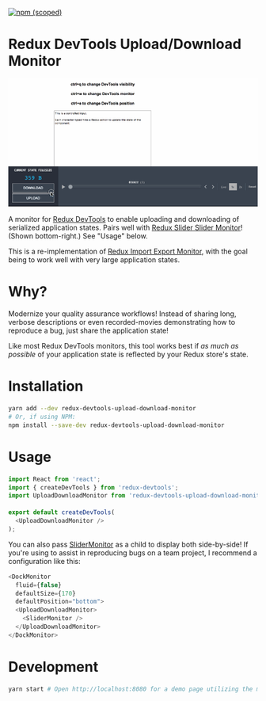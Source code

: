 [![npm (scoped)](https://img.shields.io/npm/v/redux-devtools-upload-download-monitor.svg?style=flat-square)](https://www.npmjs.com/package/redux-devtools-upload-download-monitor)

# Redux DevTools Upload/Download Monitor

![Demonstration with Redux DevTools Slider Monitor](https://github.com/Nase00/redux-devtools-upload-download-monitor/raw/master/demo.gif)

A monitor for [Redux DevTools](https://github.com/gaearon/redux-devtools) to enable uploading and downloading of serialized application states. Pairs well with [Redux Slider Slider Monitor](https://github.com/calesce/redux-slider-monitor)! (Shown bottom-right.) See "Usage" below.

This is a re-implementation of [Redux Import Export Monitor](https://github.com/lapanoid/redux-import-export-monitor), with the goal being to work well with very large application states.

# Why?
Modernize your quality assurance workflows! Instead of sharing long, verbose descriptions or even recorded-movies demonstrating how to reproduce a bug, just share the application state!

Like most Redux DevTools monitors, this tool works best if *as much as possible* of your application state is reflected by your Redux store's state.

# Installation
```bash
yarn add --dev redux-devtools-upload-download-monitor
# Or, if using NPM:
npm install --save-dev redux-devtools-upload-download-monitor
```

# Usage
```js
import React from 'react';
import { createDevTools } from 'redux-devtools';
import UploadDownloadMonitor from 'redux-devtools-upload-download-monitor';

export default createDevTools(
  <UploadDownloadMonitor />
);
```
You can also pass [SliderMonitor](https://github.com/calesce/redux-slider-monitor) as a child to display both side-by-side! If you're using to assist in reproducing bugs on a team project, I recommend a configuration like this:
```js
<DockMonitor
  fluid={false}
  defaultSize={170}
  defaultPosition="bottom">
  <UploadDownloadMonitor>
    <SliderMonitor />
  </UploadDownloadMonitor>
</DockMonitor>
```

# Development
```bash
yarn start # Open http://localhost:8080 for a demo page utilizing the monitor from ./src
```
